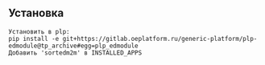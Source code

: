 ## Установка

    Установить в plp:
    pip install -e git+https://gitlab.oeplatform.ru/generic-platform/plp-edmodule@tp_archive#egg=plp_edmodule
    Добавить 'sortedm2m' в INSTALLED_APPS
 
